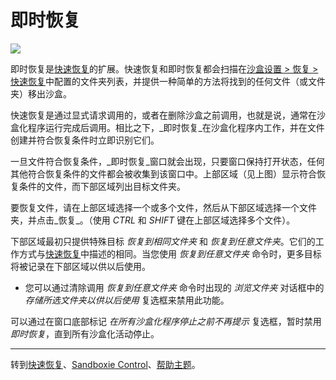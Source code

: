 # 即时恢复

![](../Media/ImmediateRecoverFavIcon.png)

即时恢复是[快速恢复](QuickRecovery.md)的扩展。快速恢复和即时恢复都会扫描在[沙盒设置 > 恢复 > 快速恢复](RecoverySettings.md#quick-recovery)中配置的文件夹列表，并提供一种简单的方法将找到的任何文件（或文件夹）移出沙盒。

快速恢复是通过显式请求调用的，或者在删除沙盒之前调用，也就是说，通常在沙盒化程序运行完成后调用。相比之下，_即时恢复_在沙盒化程序内工作，并在文件创建并符合恢复条件时立即识别它们。

一旦文件符合恢复条件，_即时恢复_窗口就会出现，只要窗口保持打开状态，任何其他符合恢复条件的文件都会被收集到该窗口中。上部区域（见上图）显示符合恢复条件的文件，而下部区域列出目标文件夹。

要恢复文件，请在上部区域选择一个或多个文件，然后从下部区域选择一个文件夹，并点击_恢复_。（使用 _CTRL_ 和 _SHIFT_ 键在上部区域选择多个文件）。

下部区域最初只提供特殊目标 _恢复到相同文件夹_ 和 _恢复到任意文件夹_。它们的工作方式与[快速恢复](QuickRecovery.md)中描述的相同。当您使用 _恢复到任意文件夹_ 命令时，更多目标将被记录在下部区域以供以后使用。

* 您可以通过清除调用 _恢复到任意文件夹_ 命令时出现的 _浏览文件夹_ 对话框中的 _存储所选文件夹以供以后使用_ 复选框来禁用此功能。

可以通过在窗口底部标记 _在所有沙盒化程序停止之前不再提示_ 复选框，暂时禁用 _即时恢复_，直到所有沙盒化活动停止。

* * *

转到[快速恢复](QuickRecovery.md)、[Sandboxie Control](SandboxieControl.md)、[帮助主题](HelpTopics.md)。 